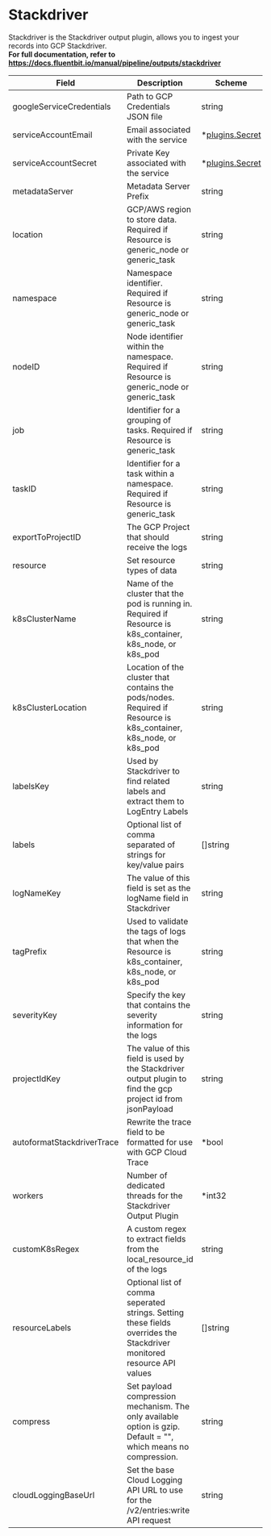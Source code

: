 # Stackdriver

Stackdriver is the Stackdriver output plugin, allows you to ingest your records into GCP Stackdriver. <br /> **For full documentation, refer to https://docs.fluentbit.io/manual/pipeline/outputs/stackdriver**


| Field | Description | Scheme |
| ----- | ----------- | ------ |
| googleServiceCredentials | Path to GCP Credentials JSON file | string |
| serviceAccountEmail | Email associated with the service | *[plugins.Secret](../secret.md) |
| serviceAccountSecret | Private Key associated with the service | *[plugins.Secret](../secret.md) |
| metadataServer | Metadata Server Prefix | string |
| location | GCP/AWS region to store data. Required if Resource is generic_node or generic_task | string |
| namespace | Namespace identifier. Required if Resource is generic_node or generic_task | string |
| nodeID | Node identifier within the namespace. Required if Resource is generic_node or generic_task | string |
| job | Identifier for a grouping of tasks. Required if Resource is generic_task | string |
| taskID | Identifier for a task within a namespace. Required if Resource is generic_task | string |
| exportToProjectID | The GCP Project that should receive the logs | string |
| resource | Set resource types of data | string |
| k8sClusterName | Name of the cluster that the pod is running in. Required if Resource is k8s_container, k8s_node, or k8s_pod | string |
| k8sClusterLocation | Location of the cluster that contains the pods/nodes. Required if Resource is k8s_container, k8s_node, or k8s_pod | string |
| labelsKey | Used by Stackdriver to find related labels and extract them to LogEntry Labels | string |
| labels | Optional list of comma separated of strings for key/value pairs | []string |
| logNameKey | The value of this field is set as the logName field in Stackdriver | string |
| tagPrefix | Used to validate the tags of logs that when the Resource is k8s_container, k8s_node, or k8s_pod | string |
| severityKey | Specify the key that contains the severity information for the logs | string |
| projectIdKey | The value of this field is used by the Stackdriver output plugin to find the gcp project id from jsonPayload | string |
| autoformatStackdriverTrace | Rewrite the trace field to be formatted for use with GCP Cloud Trace | *bool |
| workers | Number of dedicated threads for the Stackdriver Output Plugin | *int32 |
| customK8sRegex | A custom regex to extract fields from the local_resource_id of the logs | string |
| resourceLabels | Optional list of comma seperated strings. Setting these fields overrides the Stackdriver monitored resource API values | []string |
| compress | Set payload compression mechanism. The only available option is gzip. Default = \"\", which means no compression. | string |
| cloudLoggingBaseUrl | Set the base Cloud Logging API URL to use for the /v2/entries:write API request | string |
